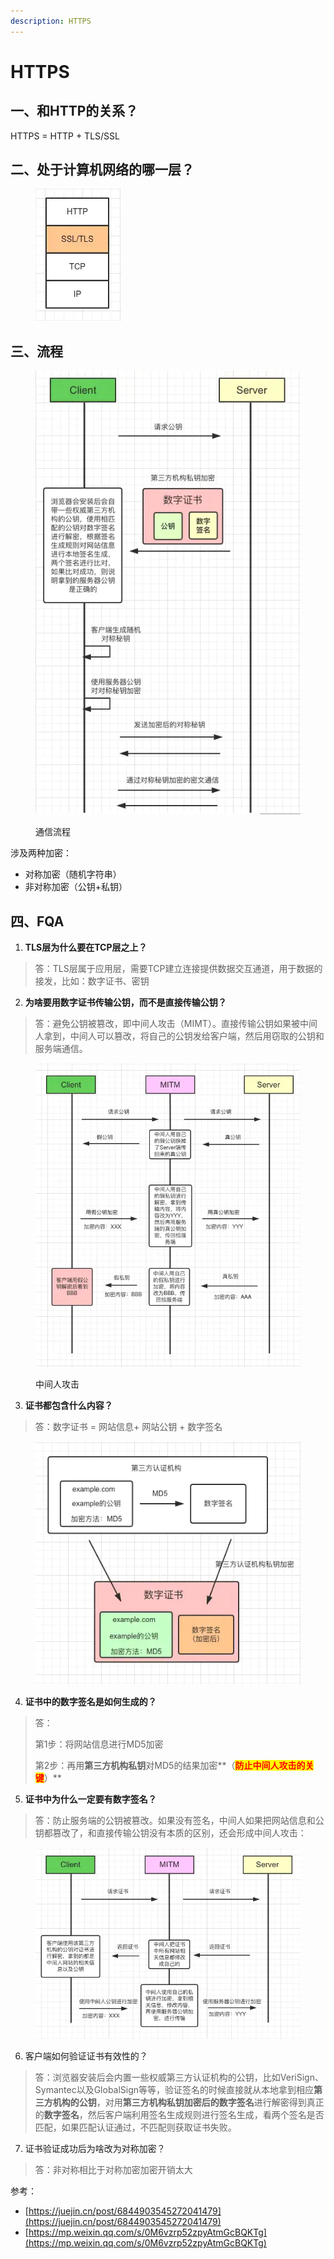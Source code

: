 ```yaml
---
description: HTTPS
---
```


# HTTPS

## 一、和HTTP的关系？

HTTPS = HTTP + TLS/SSL



## 二、处于计算机网络的哪一层？

<div align="left">

<figure><img src="../../../.gitbook/assets/https.png" alt=""><figcaption></figcaption></figure>

</div>



## 三、流程

<div align="left">

<figure><img src="../../../.gitbook/assets/https-flow.png" alt=""><figcaption><p>通信流程</p></figcaption></figure>

</div>

涉及两种加密：

* 对称加密（随机字符串）
* 非对称加密（公钥+私钥）

## 四、FQA

1. **TLS层为什么要在TCP层之上？**

> 答：TLS层属于应用层，需要TCP建立连接提供数据交互通道，用于数据的接发，比如：数字证书、密钥

2. **为啥要用数字证书传输公钥，而不是直接传输公钥？**

> 答：避免公钥被篡改，即中间人攻击（MIMT）。直接传输公钥如果被中间人拿到，中间人可以篡改，将自己的公钥发给客户端，然后用窃取的公钥和服务端通信。
>
>

<div align="left">

<figure><img src="../../../.gitbook/assets/MITM.png" alt=""><figcaption><p>中间人攻击</p></figcaption></figure>

</div>

3. **证书都包含什么内容？**

> 答：数字证书 = 网站信息+ 网站公钥 + 数字签名

<div align="left">

<figure><img src="../../../.gitbook/assets/image (11).png" alt=""><figcaption></figcaption></figure>

</div>

4. **证书中的数字签名是如何生成的？**

> 答：
>
> 第1步：将网站信息进行MD5加密&#x20;
>
> 第2步：再用**第三方机构私钥**对MD5的结果加密**（**<mark style="color:red;">**防止中间人攻击的关键**</mark>**）**

5. **证书中为什么一定要有数字签名？**

> 答：防止服务端的公钥被篡改。如果没有签名，中间人如果把网站信息和公钥都篡改了，和直接传输公钥没有本质的区别，还会形成中间人攻击：&#x20;

<div align="left">

<figure><img src="../../../.gitbook/assets/no-signature.png" alt=""><figcaption></figcaption></figure>

</div>

6. 客户端如何验证证书有效性的？

> 答：浏览器安装后会内置一些权威第三方认证机构的公钥，比如VeriSign、Symantec以及GlobalSign等等，验证签名的时候直接就从本地拿到相应**第三方机构的公钥**，对用**第三方机构私钥加密后的数字签名**进行解密得到真正的**数字签名**，然后客户端利用签名生成规则进行签名生成，看两个签名是否匹配，如果匹配认证通过，不匹配则获取证书失败。

7. 证书验证成功后为啥改为对称加密？

> 答：非对称相比于对称加密加密开销太大



参考：

* [https://juejin.cn/post/6844903545272041479](https://juejin.cn/post/6844903545272041479)
* [https://mp.weixin.qq.com/s/0M6vzrp52zpyAtmGcBQKTg](https://mp.weixin.qq.com/s/0M6vzrp52zpyAtmGcBQKTg)
